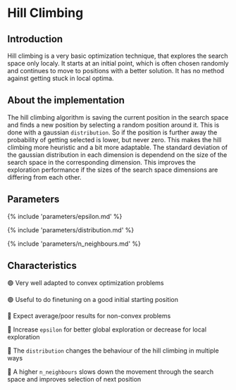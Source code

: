 # Hill Climbing


## Introduction

Hill climbing is a very basic optimization technique, that explores the search space only localy. It starts at an initial point, which is often chosen randomly and continues to move to positions with a better solution. It has no method against getting stuck in local optima.



## About the implementation

The hill climbing algorithm is saving the current position in the search space and finds a new position by selecting a random position around it. This is done with a gaussian `distribution`. So if the position is further away the probability of getting selected is lower, but never zero. This makes the hill climbing more heuristic and a bit more adaptable. The standard deviation of the gaussian distribution in each dimension is dependend on the size of the search space in the corresponding dimension. This improves the exploration performance if the sizes of the search space dimensions are differing from each other.



## Parameters

{% include 'parameters/epsilon.md' %}

{% include 'parameters/distribution.md' %}

{% include 'parameters/n_neighbours.md' %}



## Characteristics

🟢 Very well adapted to convex optimization problems

🟢 Useful to do finetuning on a good initial starting position

🔴 Expect average/poor results for non-convex problems

🔵 Increase `epsilon` for better global exploration or decrease for local exploration

🔵 The `distribution` changes the behaviour of the hill climbing in multiple ways

🔵 A higher `n_neighbours` slows down the movement through the search space and improves selection of next position
